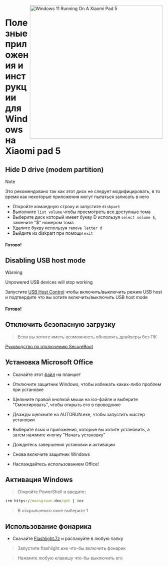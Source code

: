 <img align="right" src="https://raw.githubusercontent.com/erdilS/Port-Windows-11-Xiaomi-Pad-5/main/nabu.png" width="425" alt="Windows 11 Running On A Xiaomi Pad 5">

# Полезные приложения и инструкции для Windows на Xiaomi pad 5

## Hide D drive (modem partition)
> [!NOTE]
> Это рекомендовано так как этот диск не следует модифицировать, в то время как некоторые приложения могут пытаться записать в него

- Откройте командную строку и запустите ```diskpart```
- Выполните ```list volume``` чтобы просмотреть все доступные тома
- Выберите диск который имеет букву D используя ```select volume $```, замените "$" номером тома
- Удалите букву используя ```remove letter d```
- Выйдите из diskpart при помощи ```exit```

#### Готово!


## Disabling USB host mode
> [!Warning]
> Unpowered USB devices will stop working

Запустите [USB Host Control](https://github.com/erdilS/Port-Windows-11-Xiaomi-Pad-5/releases/download/USBHost/USB.Host.Mode.Control.V6.0.vbs) чтобы включить/выключить режим USB host и подтвердите что вы хотите включить/выключить USB host mode 

#### Готово!

## Отключить безопасную загрузку 
> Если вы хотите иметь возможность обновлять драйверы без ПК 

[Руководство по отключению SecureBoot ](/guide/Russian/disable-secureboot-ru.md)

## Установка Microsoft Office

- Скачайте этот [файл](https://drive.google.com/file/d/1-i-0RraTSgwxqQSWal3uYWCen1TjK6d3/view?usp=drivesdk) на планшет  
  
- Отключите защитник Windows, чтобы избежать каких-либо проблем при установке
  
- Щелкните правой кнопкой мыши на iso-файле и выберите "Смонтировать", чтобы открыть его в проводнике

- Дважды щелкните на AUTORUN.exe, чтобы запустить мастер установки
  
- Выберите язык и приложения, которые вы хотите установить, а затем нажмите кнопку "Начать установку"
  
- Дождитесь завершения установки и активации

- Снова включите защитник Windows

- Наслаждайтесь использованием Office!

 ## Активация Windows

> Откройте PowerShell и введите: 

  ```cmd
irm https://massgrave.dev/get | iex 
```
> В открывшемся окне выберите 1 

 ## Использование фонарика 

 - Скачайте [Flashlight.7z](https://github.com/erdilS/Port-Windows-11-Xiaomi-Pad-5/releases/download/1.0/flashlight_fix.7z) и распакуйте в любую папку

> Запустите flashlight.exe что-бы включить фонарик

> Нажмите любую клавишу что-бы выключить его

